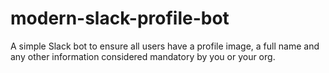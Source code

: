 # modern-slack-profile-bot
A simple Slack bot to ensure all users have a profile image, a full name and any other information considered mandatory by you or your org.
